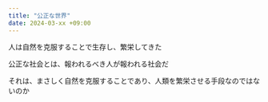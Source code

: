 ```yaml
---
title: "公正な世界"
date: 2024-03-xx +09:00
---
```


人は自然を克服することで生存し、繁栄してきた

公正な社会とは、報われるべき人が報われる社会だ

それは、まさしく自然を克服することであり、人類を繁栄させる手段なのではないのか
